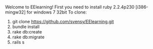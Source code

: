 Welcome to EElearning!
First you need to install ruby 2.2.4p230 [i386-mingw32] for windows 7 32bit
To clone:
1) git clone https://github.com/svensy/EElearning.git
2) bundle install
3) rake db:create
4) rake db:migrate
5) rails s 
